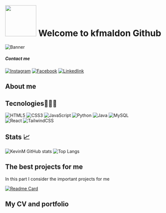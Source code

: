 # <img src="https://media.giphy.com/media/tuCFp8rod0x3O/giphy.gif?cid=790b7611ptqyldsjj2szmnbnuiz5kniu4vqujwkgmzo58wwn&ep=v1_gifs_search&rid=giphy.gif&ct=g" width="100"> Welcome to kfmaldon Github
![Banner](Banner_github.png)
##### Contact me
[![Instagram](https://img.shields.io/badge/Instagram-E4405F?style=for-the-badge&logo=instagram&logoColor=white)](https://www.instagram.com/kevinmaldo2004/)
[![Facebook](https://img.shields.io/badge/Facebook-1877F2?style=for-the-badge&logo=facebook&logoColor=white)](https://www.facebook.com/profile.php?id=100012412419742)
[![Linkedlink](https://img.shields.io/badge/LinkedIn-0077B5?style=for-the-badge&logo=linkedin&logoColor=white)](https://www.linkedin.com/in/kevin-fernando-maldonado-paredes-629929297/)

## About me

## Tecnologies🧑🏼‍💻
![HTML5](https://img.shields.io/badge/html5-%23E34F26.svg?style=for-the-badge&logo=html5&logoColor=white)
![CSS3](https://img.shields.io/badge/css3-%231572B6.svg?style=for-the-badge&logo=css3&logoColor=white)
![JavaScript](https://img.shields.io/badge/javascript-%23323330.svg?style=for-the-badge&logo=javascript&logoColor=%23F7DF1E)
![Python](https://img.shields.io/badge/python-3670A0?style=for-the-badge&logo=python&logoColor=ffdd54)
![Java](https://img.shields.io/badge/java-%23ED8B00.svg?style=for-the-badge&logo=openjdk&logoColor=white)
![MySQL](https://img.shields.io/badge/mysql-%2300f.svg?style=for-the-badge&logo=mysql&logoColor=black&color=6894af)
<br/>
![React](https://img.shields.io/badge/react-%2320232a.svg?style=for-the-badge&logo=react&logoColor=%2361DAFB)
![TailwindCSS](https://img.shields.io/badge/tailwindcss-%2338B2AC.svg?style=for-the-badge&logo=tailwind-css&logoColor=white)
<br/>
## Stats 📈
![KevinM GitHub stats](https://github-readme-stats.vercel.app/api?username=SirProg&show_icons=true&theme=radical) ![Top Langs](https://github-readme-stats.vercel.app/api/top-langs/?username=SirProg&layout=compact&theme=radical)

## The best projects for me
In this part I consider the important projects for me

[![Readme Card](https://github-readme-stats.vercel.app/api/pin/?username=SirProg&repo=EncodingHuffman&theme=radical)](https://github.com/SirProg/EncodingHuffman) 

##  My CV and portfolio
